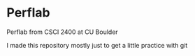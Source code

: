 Perflab
=======

Perflab from CSCI 2400 at CU Boulder

I made this repository mostly just to get a little practice with git
